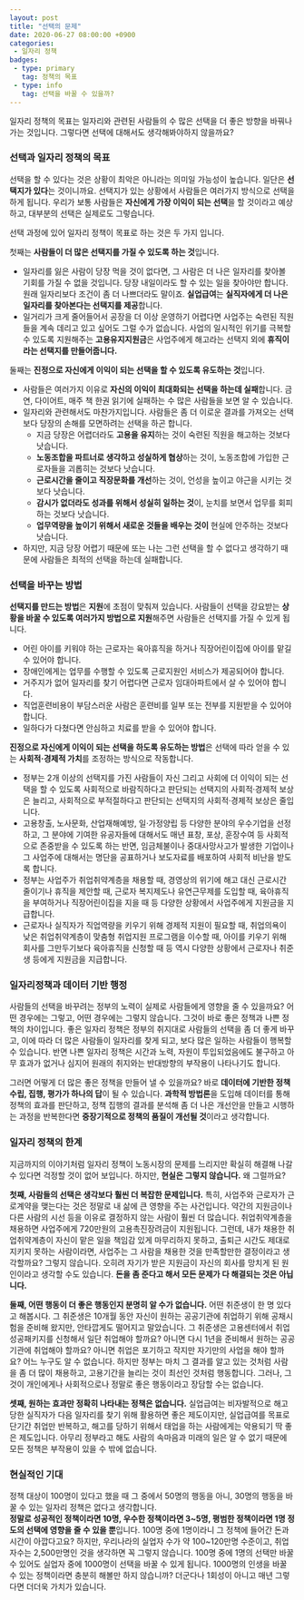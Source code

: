 ```yaml
---
layout: post
title: "선택의 문제"
date: 2020-06-27 08:00:00 +0900
categories: 
 - 일자리 정책
badges:
 - type: primary
   tag: 정책의 목표
 - type: info
   tag: 선택을 바꿀 수 있을까?
---
```


일자리 정책의 목표는 일자리와 관련된 사람들의 수 많은 선택을 더 좋은 방향을 바꿔나가는 것입니다. 그렇다면 선택에 대해서도 생각해봐야하지 않을까요?

<!--more-->

### **선택과 일자리 정책의 목표**

선택을 할 수 있다는 것은 상황이 최악은 아니라는 의미일 가능성이 높습니다. 일단은 **선택지가 있다**는 것이니까요. 선택지가 있는 상황에서 사람들은 여러가지 방식으로 선택을 하게 됩니다. 우리가 보통 사람들은 **자신에게 가장 이익이 되는 선택**을 할 것이라고 예상하고, 대부분의 선택은 실제로도 그렇습니다.

선택 과정에 있어 일자리 정책이 목표로 하는 것은 두 가지 입니다.  

첫째는 **사람들이 더 많은 선택지를 가질 수 있도록 하는 것**입니다.
- 일자리를 잃은 사람이 당장 먹을 것이 없다면, 그 사람은 더 나은 일자리를 찾아볼 기회를 가질 수 없을 것입니다. 당장 내일이라도 할 수 있는 일을 찾아야만 합니다. 원래 일자리보다 조건이 좀 더 나쁘더라도 말이죠. **실업급여**는 **실직자에게 더 나은 일자리를 찾아본다는 선택지를 제공**합니다.
- 일거리가 크게 줄어들어서 공장을 더 이상 운영하기 어렵다면 사업주는 숙련된 직원들을 계속 데리고 있고 싶어도 그럴 수가 없습니다. 사업의 일시적인 위기를 극복할 수 있도록 지원해주는 **고용유지지원금**은 사업주에게 해고라는 선택지 외에 **휴직이라는 선택지를 만들어줍니다.**

둘째는 **진정으로 자신에게 이익이 되는 선택을 할 수 있도록 유도하는 것**입니다.
- 사람들은 여러가지 이유로 **자신의 이익이 최대화되는 선택을 하는데 실패**합니다. 금연, 다이어트, 매주 책 한권 읽기에 실패하는 수 많은 사람들을 보면 알 수 있습니다.
- 일자리와 관련해서도 마찬가지입니다. 사람들은 좀 더 이로운 결과를 가져오는 선택보다 당장의 손해를 모면하려는 선택을 하곤 합니다.
  - 지금 당장은 어렵더라도 **고용을 유지**하는 것이 숙련된 직원을 해고하는 것보다 낫습니다.
  - **노동조합을 파트너로 생각하고 성실하게 협상**하는 것이, 노동조합에 가입한 근로자들을 괴롭히는 것보다 낫습니다.
  - **근로시간을 줄이고 직장문화를 개선**하는 것이, 언성을 높이고 야근을 시키는 것보다 낫습니다.
  - **감시가 없더라도 성과를 위해서 성실히 일하는 것**이, 눈치를 보면서 업무를 회피하는 것보다 낫습니다.
  - **업무역량을 높이기 위해서 새로운 것들을 배우는 것이** 현실에 안주하는 것보다 낫습니다.
- 하지만, 지금 당장 어렵기 때문에 또는 나는 그런 선택을 할 수 없다고 생각하기 때문에 사람들은 최적의 선택을 하는데 실패합니다.

### **선택을 바꾸는 방법**

**선택지를 만드는 방법**은 **지원**에 초점이 맞춰져 있습니다. 사람들이 선택을 강요받는 **상황을 바꿀 수 있도록 여러가지 방법으로 지원**해주면 사람들은 선택지를 가질 수 있게 됩니다.
- 어린 아이를 키워야 하는 근로자는 육아휴직을 하거나 직장어린이집에 아이를 맡길 수 있어야 합니다.
- 장애인에게는 업무를 수행할 수 있도록 근로지원인 서비스가 제공되어야 합니다.
- 거주지가 없어 일자리를 찾기 어렵다면 근로자 임대아파트에서 살 수 있어야 합니다.
- 직업훈련비용이 부담스러운 사람은 훈련비를 일부 또는 전부를 지원받을 수 있어야 합니다.
- 일하다가 다쳤다면 안심하고 치료를 받을 수 있어야 합니다.

**진정으로 자신에게 이익이 되는 선택을 하도록 유도하는 방법**은 선택에 따라 얻을 수 있는 **사회적·경제적 가치**를 조정하는 방식으로 작동합니다.
- 정부는 2개 이상의 선택지를 가진 사람들이 자신 그리고 사회에 더 이익이 되는 선택을 할 수 있도록 사회적으로 바람직하다고 판단되는 선택지의 사회적·경제적 보상은 늘리고, 사회적으로 부적절하다고 판단되는 선택지의 사회적·경제적 보상은 줄입니다.
- 고용창출, 노사문화, 산업재해예방, 일·가정양립 등 다양한 분야의 우수기업을 선정하고, 그 분야에 기여한 유공자들에 대해서도 매년 표창, 포상, 훈장수여 등 사회적으로 존중받을 수 있도록 하는 반면, 임금체불이나 중대사망사고가 발생한 기업이나 그 사업주에 대해서는 명단을 공표하거나 보도자료를 배포하여 사회적 비난을 받도록 합니다.
- 정부는 사업주가 취업취약계층을 채용할 때, 경영상의 위기에 해고 대신 근로시간 줄이기나 휴직을 제안할 때, 근로자 복지제도나 유연근무제를 도입할 때, 육아휴직을 부여하거나 직장어린이집을 지을 때 등 다양한 상황에서 사업주에게 지원금을 지급합니다. 
- 근로자나 실직자가 직업역량을 키우기 위해 경제적 지원이 필요할 때, 취업의욕이 낮은 취업취약계층이 맞춤형 취업지원 프로그램을 이수할 때, 아이를 키우기 위해 회사를 그만두기보다 육아휴직을 신청할 때 등 역시 다양한 상황에서 근로자나 취준생 등에게 지원금을 지급합니다.

### **일자리정책과 데이터 기반 행정**

사람들의 선택을 바꾸려는 정부의 노력이 실제로 사람들에게 영향을 줄 수 있을까요? 어떤 경우에는 그렇고, 어떤 경우에는 그렇지 않습니다. 그것이 바로 좋은 정책과 나쁜 정책의 차이입니다. 좋은 일자리 정책은 정부의 취지대로 사람들의 선택을 좀 더 좋게 바꾸고, 이에 따라 더 많은 사람들이 일자리를 찾게 되고, 보다 많은 일하는 사람들이 행복할 수 있습니다. 반면 나쁜 일자리 정책은 시간과 노력, 자원이 투입되었음에도 불구하고 아무 효과가 없거나 심지어 원래의 취지와는 반대방향의 부작용이 나타나기도 합니다.

그러면 어떻게 더 많은 좋은 정책을 만들어 낼 수 있을까요? 바로 **데이터에 기반한 정책 수립, 집행, 평가가 하나의 답**이 될 수 있습니다. **과학적 방법론**을 도입해 데이터를 통해 정책의 효과를 판단하고, 정책 집행의 결과를 분석해 좀 더 나은 개선안을 만들고 시행하는 과정을 반복한다면 **중장기적으로 정책의 품질이 개선될 것**이라고 생각합니다.

### **일자리 정책의 한계**

지금까지의 이야기처럼 일자리 정책이 노동시장의 문제를 느리지만 확실히 해결해 나갈 수 있다면 걱정할 것이 없어 보입니다. 하지만, **현실은 그렇지 않습니다.** 왜 그럴까요?

**첫째, 사람들의 선택은 생각보다 훨씬 더 복잡한 문제입니다.** 특히, 사업주와 근로자가 근로계약을 맺는다는 것은 정말로 내 삶에 큰 영향을 주는 사건입니다. 약간의 지원금이나 다른 사람의 시선 등을 이유로 결정하지 않는 사람이 훨씬 더 많습니다. 취업취약계층을 채용하면 사업주에게 720만원의 고용촉진장려금이 지원됩니다. 그런데, 내가 채용한 취업취약계층이 자신이 맡은 일을 책임감 있게 마무리하지 못하고, 출퇴근 시간도 제대로 지키지 못하는 사람이라면, 사업주는 그 사람을 채용한 것을 만족할만한 결정이라고 생각할까요? 그렇지 않습니다. 오히려 자기가 받은 지원금이 자신의 회사를 망치게 된 원인이라고 생각할 수도 있습니다. **돈을 좀 준다고 해서 모든 문제가 다 해결되는 것은 아닙니다.**

**둘째, 어떤 행동이 더 좋은 행동인지 분명히 알 수가 없습니다.** 어떤 취준생이 한 명 있다고 해봅시다. 그 취준생은 10개월 동안 자신이 원하는 공공기관에 취업하기 위해 공채시험을 준비해 왔지만, 안타깝게도 떨어지고 말았습니다. 그 취준생은 고용센터에서 취업성공패키지를 신청해서 일단 취업해야 할까요? 아니면 다시 1년을 준비해서 원하는 공공기관에 취업해야 할까요? 아니면 취업은 포기하고 작지만 자기만의 사업을 해야 할까요? 어느 누구도 알 수 없습니다. 하지만 정부는 마치 그 결과를 알고 있는 것처럼 사람을 좀 더 많이 채용하고, 고용기간을 늘리는 것이 최선인 것처럼 행동합니다. 그러나, 그것이 개인에게나 사회적으로나 정말로 좋은 행동이라고 장담할 수는 없습니다.

**셋째, 원하는 효과만 정확히 나타내는 정책은 없습니다.** 실업급여는 비자발적으로 해고 당한 실직자가 다음 일자리를 찾기 위해 활용하면 좋은 제도이지만, 실업급여를 목표로 단기간 취업만 반복하고, 해고를 당하기 위해서 태업을 하는 사람에게는 악용되기 딱 좋은 제도입니다. 아무리 정부라고 해도 사람의 속마음과 미래의 일은 알 수 없기 때문에 모든 정책은 부작용이 있을 수 밖에 없습니다. 

### **현실적인 기대**

정책 대상이 100명이 있다고 했을 때 그 중에서 50명의 행동을 아니, 30명의 행동을 바꿀 수 있는 일자리 정책은 없다고 생각합니다.  
**정말로 성공적인 정책이라면 10명, 우수한 정책이라면 3~5명, 평범한 정책이라면 1명 정도의 선택에 영향을 줄 수 있을 뿐**입니다. 100명 중에 1명이라니 그 정책에 들어간 돈과 시간이 아깝다고요? 하지만, 우리나라의 실업자 수가 약 100~120만명 수준이고, 취업자수는 2,500만명인 것을 생각하면 꼭 그렇지 않습니다. 100명 중에 1명의 선택만 바꿀 수 있어도 실업자 중에 1000명이 선택을 바꿀 수 있게 됩니다. 1000명의 인생을 바꿀 수 있는 정책이라면 충분히 해볼만 하지 않습니까? 더군다나 1회성이 아니고 매년 그렇다면 더더욱 가치가 있습니다.
